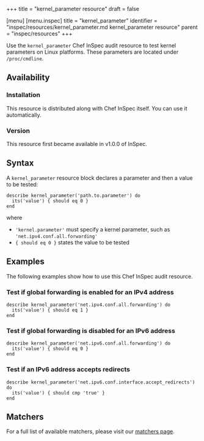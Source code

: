 +++
title = "kernel_parameter resource"
draft = false

[menu]
  [menu.inspec]
    title = "kernel_parameter"
    identifier = "inspec/resources/kernel_parameter.md kernel_parameter resource"
    parent = "inspec/resources"
+++


Use the `kernel_parameter` Chef InSpec audit resource to test kernel parameters on Linux platforms.
 These parameters are located under `/proc/cmdline`.

## Availability

### Installation

This resource is distributed along with Chef InSpec itself. You can use it automatically.

### Version

This resource first became available in v1.0.0 of InSpec.

## Syntax

A `kernel_parameter` resource block declares a parameter and then a value to be tested:

    describe kernel_parameter('path.to.parameter') do
      its('value') { should eq 0 }
    end

where

* `'kernel.parameter'` must specify a kernel parameter, such as `'net.ipv4.conf.all.forwarding'`
* `{ should eq 0 }` states the value to be tested


## Examples

The following examples show how to use this Chef InSpec audit resource.

### Test if global forwarding is enabled for an IPv4 address

    describe kernel_parameter('net.ipv4.conf.all.forwarding') do
      its('value') { should eq 1 }
    end

### Test if global forwarding is disabled for an IPv6 address

    describe kernel_parameter('net.ipv6.conf.all.forwarding') do
      its('value') { should eq 0 }
    end

### Test if an IPv6 address accepts redirects

    describe kernel_parameter('net.ipv6.conf.interface.accept_redirects') do
      its('value') { should cmp 'true' }
    end


## Matchers

For a full list of available matchers, please visit our [matchers page](https://www.inspec.io/docs/reference/matchers/).
